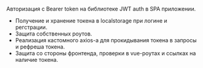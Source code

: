 
Авторизация с Bearer token на библиотеке JWT auth в SPA приложении. 

- Получение и хранение токена в localstorage при логине и регстрации.
- Защита собственных роутов. 
- Реализация кастомного axios-а для прокидывания токена в запросы и рефреша токена.
- Защита со стороны фронтенда, проверки в vue-роутах и ссылках на наличие токена.

